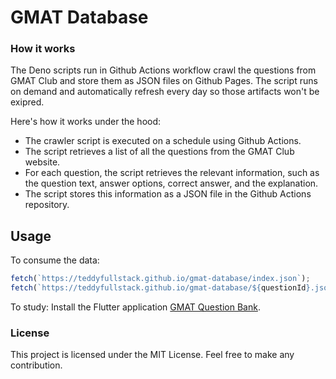 # GMAT Database

### How it works

The Deno scripts run in Github Actions workflow crawl the questions from GMAT Club and store them as JSON files on Github Pages. The script runs on demand and automatically refresh every day so those artifacts won't be exipred.

Here's how it works under the hood:

- The crawler script is executed on a schedule using Github Actions.
- The script retrieves a list of all the questions from the GMAT Club website.
- For each question, the script retrieves the relevant information, such as the question text, answer options, correct answer, and the explanation.
- The script stores this information as a JSON file in the Github Actions repository.

## Usage

To consume the data:

```ts
fetch(`https://teddyfullstack.github.io/gmat-database/index.json`);
fetch(`https://teddyfullstack.github.io/gmat-database/${questionId}.json`);
```

To study:
Install the Flutter application [GMAT Question Bank](https://github.com/teddyfullstack/gmat_question_bank).

### License

This project is licensed under the MIT License. Feel free to make any contribution.
